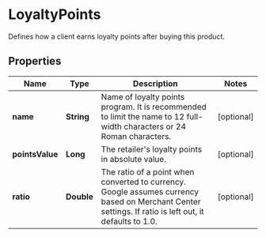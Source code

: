 

# LoyaltyPoints

Defines how a client earns loyalty points after buying this product.

## Properties

| Name | Type | Description | Notes |
|------------ | ------------- | ------------- | -------------|
|**name** | **String** | Name of loyalty points program. It is recommended to limit the name to 12 full-width characters or 24 Roman characters. |  [optional] |
|**pointsValue** | **Long** | The retailer&#39;s loyalty points in absolute value. |  [optional] |
|**ratio** | **Double** | The ratio of a point when converted to currency. Google assumes currency based on Merchant Center settings. If ratio is left out, it defaults to 1.0. |  [optional] |



